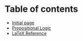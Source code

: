 # Table of contents

* [Initial page](README.md)
* [Propositional Logic](propositional-logic.md)
* [LaTeX Reference](latex-reference.md)

